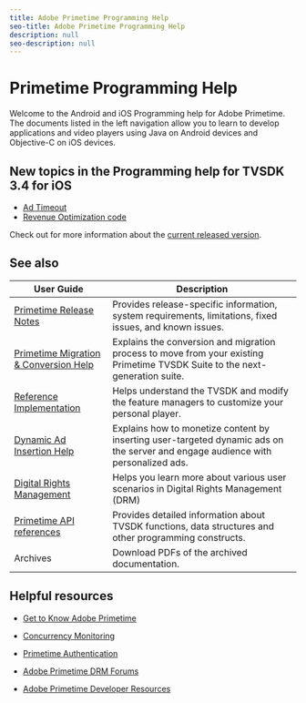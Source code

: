 ```yaml
---
title: Adobe Primetime Programming Help
seo-title: Adobe Primetime Programming Help
description: null
seo-description: null
---
```


# Primetime Programming Help

Welcome to the Android and iOS Programming help for Adobe Primetime. The documents listed in the left navigation allow you to learn to develop applications and video players using Java on Android devices and Objective-C on iOS devices.

## New topics in the Programming help for TVSDK 3.4 for iOS

* [Ad Timeout](tvsdk-3.4-for-ios/ios-3.4-advertising/ios-3.4-ad-timeout.md)
* [Revenue Optimization code](tvsdk-3.4-for-ios/ios-3.4-notification-codes/c-ios-notification-codes/ios-3.4-revenue-optimization.md)

Check out for more information about the [current released version](tvsdk-3.4-for-ios/ios-3.4-introduction/ios-3.4-overview/ios-3.4-overview.md).

## See also

| User Guide | Description |
|--- |--- |
| [Primetime Release Notes](/help/release-notes/home.md) | Provides release-specific information, system requirements, limitations, fixed issues, and known issues. |
| [Primetime Migration & Conversion Help](/help/migration-guides/home.md) | Explains the conversion and migration process to move from your existing Primetime TVSDK Suite to the next-generation suite.   |
| [Reference Implementation](/help/android-reference-implementation/home.md) | Helps understand the TVSDK and modify the feature managers to customize your personal player. |
| [Dynamic Ad Insertion Help](/help/dynamic-ad-insertion/home.md) | Explains how to monetize content by inserting user-targeted dynamic ads on the server and engage audience with personalized ads. |
| [Digital Rights Management](/help/digital-rights-management/home.md) | Helps you learn more about various user scenarios in Digital Rights Management (DRM) |
| [Primetime API references](/help/reference/api-references.md) | Provides detailed information about TVSDK functions, data structures and other programming constructs. |
| Archives | Download PDFs of the archived documentation. |

## Helpful resources

* [Get to Know Adobe Primetime](https://www.adobe.com/in/marketing/primetime.html)

* [Concurrency Monitoring](https://tve.helpdocsonline.com/concurrency-monitoring-introduction)

* [Primetime Authentication](https://tve.helpdocsonline.com/home)

* [Adobe Primetime DRM Forums](https://forums.adobe.com/community/adobe_access)

* [Adobe Primetime Developer Resources](https://www.adobe.com/devnet/primetime.html)

